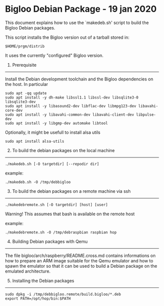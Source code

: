 Bigloo Debian Package - 19 jan 2020
===================================

This document explains how to use the `makedeb.sh' script to
build the Bigloo Debian packages.

This script installs the Bigloo version out of a tarball stored in:

   `$HOME/prgm/distrib`

It uses the currently "configured" Bigloo version.


1. Prerequisite
---------------

Install the Debian development toolchain and the Bigloo dependencies
on the host. In particular

```shell
sudo apt -qq update
sudo apt install -y dh-make libssl1.1 libssl-dev libsqlite3-0 libsqlite3-dev
sudo apt install -y libasound2-dev libflac-dev libmpg123-dev libavahi-core-dev
sudo apt install -y libavahi-common-dev libavahi-client-dev libpulse-dev
sudo apt install -y libgmp-dev automake libtool
```

Optionally, it might be usefull to install alsa utils

```
sudo apt install alsa-utils
```


2. To build the debian packages on the local machine
----------------------------------------------------

```shell
./makedeb.sh [-O targetdir] [--repodir dir]
```

example:

```shell
./makedeb.sh -O /tmp/debbigloo
```


3. To build the debian packages on a remote machine via ssh
-----------------------------------------------------------

```shell
./makedebremote.sh [-O targetdir] [host] [user]
```

Warning! This assumes that bash is available on the remote host

example:

```shell
./makedebremote.sh -O /tmp/debraspbian raspbian hop
```


4. Building Debian packages with Qemu
-------------------------------------

The file bigloo/arch/raspberry/README.cross.md contains informations on
how to prepare an ARM image suitable for the Qemu emulator and how to
spawn the emulator so that it can be used to build a Debian package
on the emulated architecture.


5. Installing the Debian packages
---------------------------------

```shell[:@shell-guest]
sudo dpkg -i /tmp/debbigloo.remote/build.bigloo/*.deb
export PATH=/opt/hop/bin:$PATH
```
